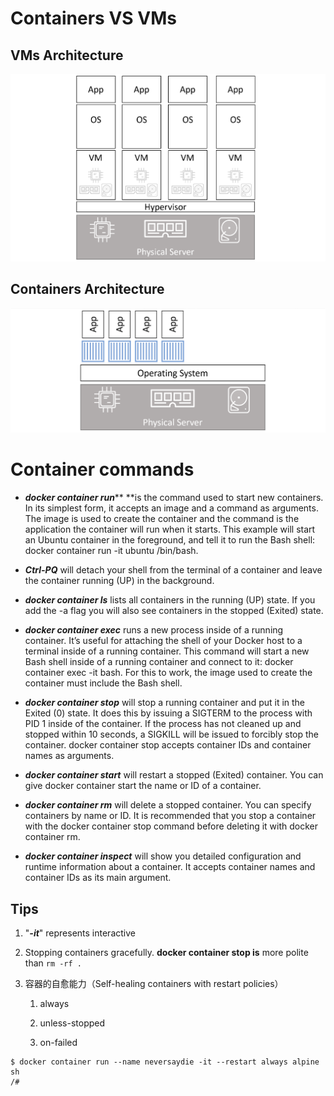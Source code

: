 # Containers VS VMs

## VMs Architecture

![](https://raw.githubusercontent.com/feyfree/my-github-images/main/20220426163226-vms-architecture.png)

## Containers Architecture

![](https://raw.githubusercontent.com/feyfree/my-github-images/main/20220426163303-container-architecture.png)



# Container commands

- ***docker container run***** **is the command used to start new containers. In its simplest form, it accepts an image and a command as arguments. The image is used to create the container and the command is the application the container will run when it starts. This example will start an Ubuntu container in the foreground, and tell it to run the Bash shell: docker container run -it ubuntu /bin/bash. 

- ***Ctrl-PQ*** will detach your shell from the terminal of a container and leave the container running (UP) in the background.

-  ***docker container ls*** lists all containers in the running (UP) state. If you add the -a flag you will also see containers in the stopped (Exited) state.

- ***docker container exec*** runs a new process inside of a running container. It’s useful for attaching the shell of your Docker host to a terminal inside of a running container. This command will start a new Bash shell inside of a running container and connect to it: docker container exec -it <container-name or container-id> bash. For this to work, the image used to create the container must include the Bash shell.

- ***docker container stop*** will stop a running container and put it in the Exited (0) state. It does this by issuing a SIGTERM to the process with PID 1 inside of the container. If the process has not cleaned up and stopped within 10 seconds, a SIGKILL will be issued to forcibly stop the container. docker container stop accepts container IDs and container names as arguments.

- ***docker container start*** will restart a stopped (Exited) container. You can give docker container start the name or ID of a container.

- ***docker container rm*** will delete a stopped container. You can specify containers by name or ID. It is recommended that you stop a container with the docker container stop command before deleting it with docker container rm. 

- ***docker container inspect*** will show you detailed configuration and runtime information about a container. It accepts container names and container IDs as its main argument.

## Tips

1. "***-it***" represents interactive

1. Stopping containers gracefully. **docker container stop is** more polite than `rm -rf .`

1. 容器的自愈能力（Self-healing containers with restart policies）

    1. always

    1. unless-stopped

    1. on-failed

```text
$ docker container run --name neversaydie -it --restart always alpine sh
/#
```

